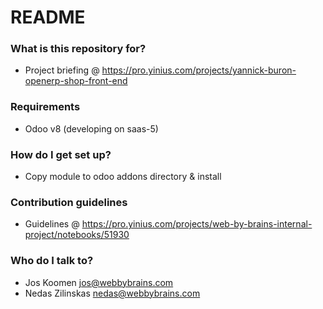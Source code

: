 # README #

### What is this repository for? ###

* Project briefing @ https://pro.yinius.com/projects/yannick-buron-openerp-shop-front-end

### Requirements ###

* Odoo v8 (developing on saas-5)

### How do I get set up? ###

* Copy module to odoo addons directory & install

### Contribution guidelines ###

* Guidelines @ https://pro.yinius.com/projects/web-by-brains-internal-project/notebooks/51930

### Who do I talk to? ###

* Jos Koomen <jos@webbybrains.com>
* Nedas Zilinskas <nedas@webbybrains.com>
